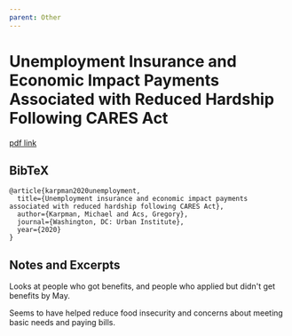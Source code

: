 ```yaml
---
parent: Other
---
```


# Unemployment Insurance and Economic Impact Payments Associated with Reduced Hardship Following CARES Act

[pdf link](https://www.urban.org/sites/default/files/publication/102486/unemployment-insurance-and-economic-impact-payments-associated-with-reduced-hardship-following-cares-act.pdf)

## BibTeX
```
@article{karpman2020unemployment,
  title={Unemployment insurance and economic impact payments associated with reduced hardship following CARES Act},
  author={Karpman, Michael and Acs, Gregory},
  journal={Washington, DC: Urban Institute},
  year={2020}
}
```

## Notes and Excerpts

Looks at people who got benefits, and people who applied but didn't get benefits by May.

Seems to have helped reduce food insecurity and concerns about meeting basic needs and paying bills.


